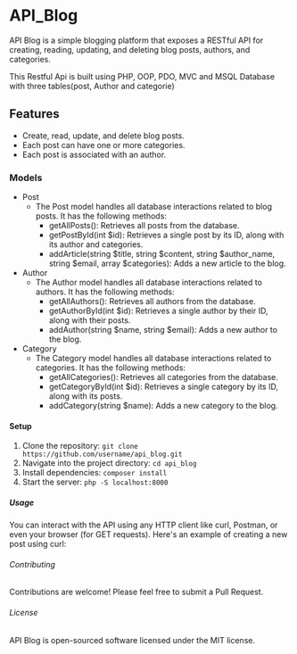# API_Blog

API Blog is a simple blogging platform that exposes a RESTful API for creating, reading, updating, and deleting blog posts, authors, and categories.

This Restful Api is built using PHP, OOP, PDO, MVC and MSQL Database with three tables(post, Author and categorie)

## Features
- Create, read, update, and delete blog posts.
- Each post can have one or more categories.
- Each post is associated with an author.

### Models
- Post
  - The Post model handles all database interactions related to blog posts. It has the following methods:
    - getAllPosts(): Retrieves all posts from the database.
    - getPostById(int $id): Retrieves a single post by its ID, along with its author and categories.
    - addArticle(string $title, string $content, string $author_name, string $email, array $categories): Adds a new article to the blog.
- Author
  - The Author model handles all database interactions related to authors. It has the following methods:
    - getAllAuthors(): Retrieves all authors from the database.
    - getAuthorById(int $id): Retrieves a single author by their ID, along with their posts.
    - addAuthor(string $name, string $email): Adds a new author to the blog.
- Category
  - The Category model handles all database interactions related to categories. It has the following methods:
    - getAllCategories(): Retrieves all categories from the database.
    - getCategoryById(int $id): Retrieves a single category by its ID, along with its posts.
    - addCategory(string $name): Adds a new category to the blog.

#### Setup
1. Clone the repository: `git clone https://github.com/username/api_blog.git`
2. Navigate into the project directory: `cd api_blog`
3. Install dependencies: `composer install`
4. Start the server: `php -S localhost:8000`

##### Usage
You can interact with the API using any HTTP client like curl, Postman, or even your browser (for GET requests). Here's an example of creating a new post using curl:

###### Contributing
Contributions are welcome! Please feel free to submit a Pull Request.

###### License
API Blog is open-sourced software licensed under the MIT license.